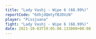 ```yaml
---
title: "Lady Vashj - Wipe 6 (68.99%)"
reportCode: "6XhjdQmtyfBJDVzN"
player: "Pissjuana"
fight: "Lady Vashj - Wipe 6 (68.99%)"
date: 2021-10-03T19:05:08.133000+00:00
---
```

